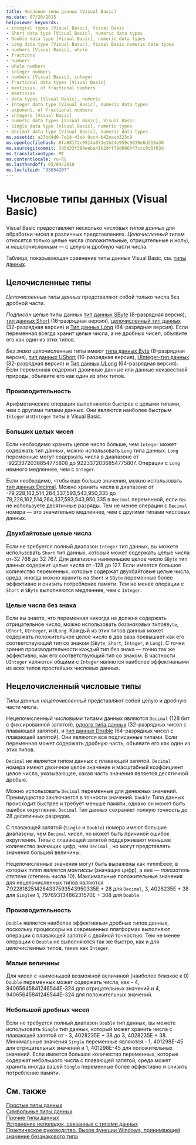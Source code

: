 ```yaml
---
title: Числовые типы данных (Visual Basic)
ms.date: 07/20/2015
helpviewer_keywords:
- integral types [Visual Basic], Visual Basic
- Short data type [Visual Basic], numeric data types
- Double data type [Visual Basic], numeric data types
- Long data type [Visual Basic], Visual Basic numeric data types
- numbers [Visual Basic], whole
- fractions
- numbers
- whole numbers
- integer numbers
- numbers [Visual Basic], integer
- fractional data types [Visual Basic]
- mantissas, of fractional numbers
- mantissas
- data types [Visual Basic], numeric
- Integer data type [Visual Basic], numeric data types
- exponent, of fractional numbers
- integers [Visual Basic]
- numeric data types [Visual Basic], Visual Basic
- Single data type [Visual Basic], numeric types
- Decimal data type [Visual Basic], numeric data types
ms.assetid: a27bd4d0-7e14-43eb-9cc4-b42eaab323c9
ms.openlocfilehash: 8fa88172c9914a071e1b24e959c9030e6d219a30
ms.sourcegitcommit: 3d5d33f384eeba41b2dff79d096f47ccc8d8f03d
ms.translationtype: MT
ms.contentlocale: ru-RU
ms.lasthandoff: 05/04/2018
ms.locfileid: "33654207"
---
```

# <a name="numeric-data-types-visual-basic"></a>Числовые типы данных (Visual Basic)
Visual Basic предоставляет несколько *числовых типов данных* для обработки чисел в различных представлениях. *Целочисленный* типам относятся только целые числа (положительные, отрицательные и ноль), и *нецелочисленным* — с целую и дробную части числа.  
  
 Таблица, показывающая сравнение типы данных Visual Basic, см. [типы данных](../../../../visual-basic/language-reference/data-types/data-type-summary.md).  
  
## <a name="integral-numeric-types"></a>Целочисленные типы  
 *Целочисленные типы данных* представляют собой только числа без дробной части.  
  
 *Подписан* целые типы данных [тип данных SByte](../../../../visual-basic/language-reference/data-types/sbyte-data-type.md) (8-разрядная версия), [тип данных Short](../../../../visual-basic/language-reference/data-types/short-data-type.md) (16-разрядная версия), [целочисленный тип данных](../../../../visual-basic/language-reference/data-types/integer-data-type.md) (32-разрядная версия) и [ Тип данных Long](../../../../visual-basic/language-reference/data-types/long-data-type.md) (64-разрядная версия). Если переменная всегда хранит целые числа, а не дробных чисел, объявите его как один из этих типов.  
  
 *Без знака* целочисленные типы имеют [типа данных Byte](../../../../visual-basic/language-reference/data-types/byte-data-type.md) (8-разрядная версия), [тип данных UShort](../../../../visual-basic/language-reference/data-types/ushort-data-type.md) (16-разрядная версия), [UInteger-тип данных](../../../../visual-basic/language-reference/data-types/uinteger-data-type.md) (32-разрядная версия) и [ Тип данных ULong](../../../../visual-basic/language-reference/data-types/ulong-data-type.md) (64-разрядная версия). Если переменная содержит двоичные данные или данные неизвестной природы, объявите его как один из этих типов.  
  
### <a name="performance"></a>Производительность  
 Арифметические операции выполняются быстрее с целыми типами, чем с другими типами данных. Они являются наиболее быстрым `Integer` и `UInteger` типы в Visual Basic.  
  
### <a name="large-integers"></a>Больших целых чисел  
 Если необходимо хранить целое число больше, чем `Integer` может содержать тип данных, можно использовать `Long` типа данных. `Long` переменные могут содержать числа в диапазоне от -9223372036854775808 до 9223372036854775807. Операции с `Long` немного медленнее, чем с `Integer`.  
  
 Если необходимо, чтобы еще больше значения, можно использовать [тип данных Decimal](../../../../visual-basic/language-reference/data-types/decimal-data-type.md). Можно хранить числа в диапазоне от -79,228,162,514,264,337,593,543,950,335 до 79,228,162,514,264,337,593,543,950,335 в `Decimal` переменной, если вы не используете десятичные разряды. Тем не менее операции с `Decimal` номера — это значительно медленнее, чем с другими типами числовых данных.  
  
### <a name="small-integers"></a>Двухбайтовые целые числа  
 Если не требуется полный диапазон `Integer` тип данных, вы можете использовать `Short` тип данных, который может содержать целые числа от-32 768 до 32 767. Для диапазона наименьшее целое число `SByte` тип данных содержит целые числа от -128 до 127. Если имеется большое количество переменных, которые содержат двухбайтовые целые числа, среда, иногда можно хранить на `Short` и `SByte` переменные более эффективно и снизить потребление памяти. Тем не менее операции с `Short` и `SByte` выполняются медленнее, чем с `Integer`.  
  
### <a name="unsigned-integers"></a>Целые числа без знака  
 Если вы знаете, что переменная никогда не должна содержать отрицательное число, можно использовать *беззнаковых типов*`Byte`, `UShort`, `UInteger`, и `ULong`. Каждый из этих типов данных может содержать положительное целое число в два раза превышает как его соответствующий тип со знаком (`SByte`, `Short`, `Integer`, и `Long`). С точки зрения производительности каждый тип без знака — точно так же эффективно, как его соответствующий тип со знаком. В частности `UInteger` являются общими с `Integer` являются наиболее эффективными из всех типов простейших числовых данных.  
  
## <a name="nonintegral-numeric-types"></a>Нецелочисленный числовые типы  
 *Типы данных нецелочисленный* представляют собой целую и дробную части числа.  
  
 Нецелочисленный числовыми типами данных являются `Decimal` (128 бит с фиксированной запятой), [одного типа данных](../../../../visual-basic/language-reference/data-types/single-data-type.md) (32-разрядных чисел с плавающей запятой), и [тип данных Double](../../../../visual-basic/language-reference/data-types/double-data-type.md) (64-разрядных чисел с плавающей запятой). Они являются все подписанные типами. Если переменная может содержать дробную часть, объявите его как один из этих типов.  
  
 `Decimal` не является типом данных с плавающей запятой. `Decimal` номера имеют двоичное целое значение и масштабный коэффициент целое число, указывающее, какая часть значения является десятичной дробью.  
  
 Можно использовать `Decimal` переменные для денежных значений. Преимущество заключается в точности значений. `Double` Типа данных происходит быстрее и требует меньше памяти, однако он может быть ошибок округления. `Decimal` Тип данных сохраняет полную точность до 28 десятичных разрядов.  
  
 С плавающей запятой (`Single` и `Double`) номера имеют большие диапазоны, чем `Decimal` чисел, но может быть причиной ошибок округления. Типы с плавающей запятой поддерживают меньшее количество значащих цифр, чем `Decimal` , но могут представлять значения большей величины.  
  
 Нецелочисленные значения могут быть выражены как mmmEeee, в которых mmm является *мантиссы* (значащих цифр), а eee — *показатель степени* (степень числа 10). Максимальные положительные значения для нецелочисленных типов являются 7.9228162514264337593543950335E + 28 для `Decimal`, 3, 4028235E + 38 для `Single`и 1, 79769313486231570E + 308 для `Double`.  
  
### <a name="performance"></a>Производительность  
 `Double` является наиболее эффективным дробных типов данных, поскольку процессоры на современных платформах выполняют операции с плавающей запятой с двойной точностью. Тем не менее операции с `Double` не выполняются так же быстро, как и для целочисленных типов, таких как `Integer`.  
  
### <a name="small-magnitudes"></a>Малые величины  
 Для чисел с наименьшей возможной величиной (наиболее близкое к 0) `Double` переменных может содержать числа, как - 4, 94065645841246544E-324 для отрицательных значений и 4, 94065645841246544E-324 для положительных значений.  
  
### <a name="small-fractional-numbers"></a>Небольшой дробных чисел  
 Если не требуется полный диапазон `Double` тип данных, вы можете использовать `Single` тип данных, который может хранить числа с плавающей запятой от - 3, 4028235E + 38 до 3, 4028235E + 38. Минимальные значения `Single` переменные являются - 1, 401298E-45 для отрицательных значений и 1, 401298E-45 для положительных значений. Если имеется большое количество переменных, которые содержат небольшого числа с плавающей запятой, среда может хранить иногда вашей `Single` переменные более эффективно и снизить потребление памяти.  
  
## <a name="see-also"></a>См. также  
 [Простые типы данных](../../../../visual-basic/programming-guide/language-features/data-types/elementary-data-types.md)  
 [Символьные типы данных](../../../../visual-basic/programming-guide/language-features/data-types/character-data-types.md)  
 [Прочие типы данных](../../../../visual-basic/programming-guide/language-features/data-types/miscellaneous-data-types.md)  
 [Устранение неполадок, связанных с типами данных](../../../../visual-basic/programming-guide/language-features/data-types/troubleshooting-data-types.md)  
 [Практическое руководство. Вызов функции Windows, принимающей значение беззнакового типа](../../../../visual-basic/programming-guide/com-interop/how-to-call-a-windows-function-that-takes-unsigned-types.md)
